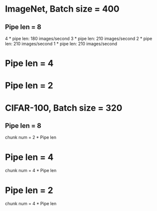 # ImageNet, Batch size = 400

##  Pipe len = 8

4 * pipe len: 180 images/second
3 * pipe len: 210 images/second
2 * pipe len: 210 images/second
1 * pipe len: 210 images/second

# Pipe len = 4




# Pipe len = 2



# CIFAR-100, Batch size = 320

##  Pipe len = 8
chunk num = 2 * Pipe len

# Pipe len = 4
chunk num = 4 * Pipe len

# Pipe len = 2
chunk num = 4 * Pipe len
